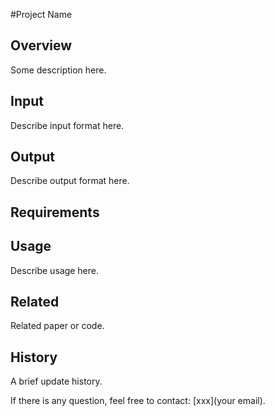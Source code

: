 #Project Name

## Overview ##

Some description here. 

## Input ##

Describe input format here.

## Output ##

Describe output format here.

## Requirements ##

## Usage ##

Describe usage here.

## Related ##

Related paper or code.

## History ##

A brief update history.

If there is any question, feel free to contact: [xxx](your email).

